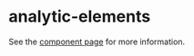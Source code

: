 analytic-elements
================

See the [component page](http://blackhawkwebcomponents.github.io/analytic-elements) for more information.
